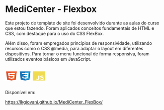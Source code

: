 # MediCenter - Flexbox
<p>
Este projeto de template de site foi desenvolvido durante as aulas do curso que estou fazendo. Foram aplicados conceitos fundamentais de HTML e CSS, com destaque para o uso do CSS FlexBox.
</p>
<p>
Além disso, foram empregados princípios de responsividade, utilizando recursos como o CSS @media, para adaptar o layout em diferentes dispositivos. Para tornar o menu funcional de forma responsiva, foram utilizados eventos básicos em JavaScript.
</p>

<div style="display: inline_block"><br>
  <img align="center" alt="HTML" height="30" width="40" src="https://raw.githubusercontent.com/devicons/devicon/master/icons/html5/html5-original.svg">
  <img align="center" alt="CSS" height="30" width="40" src="https://raw.githubusercontent.com/devicons/devicon/master/icons/css3/css3-original.svg">
  <img align="center" alt="Js" height="30" width="40" src="https://raw.githubusercontent.com/devicons/devicon/master/icons/javascript/javascript-plain.svg">
</div>

 ##

Disponível em:

https://lkgiovani.github.io/MediCenter_FlexBox/

